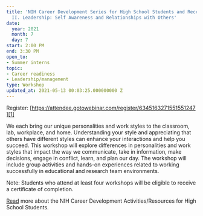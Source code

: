 ```yaml
---
title: 'NIH Career Development Series for High School Students and Recent Graduates:
  II. Leadership: Self Awareness and Relationships with Others'
date:
  year: 2021
  month: 7
  day: 7
start: 2:00 PM
end: 3:30 PM
open_to:
- Summer interns
topic:
- Career readiness
- Leadership/management
type: Workshop
updated_at: 2021-05-13 00:03:25.000000000 Z
---
```

Register: [https://attendee.gotowebinar.com/register/6345163271551551247][1]

We each bring our unique personalities and work styles to the classroom,
lab, workplace, and home. Understanding your style and appreciating that
others have different styles can enhance your interactions and help you
succeed. This workshop will explore differences in personalities and
work styles that impact the way we communicate, take in information,
make decisions, engage in conflict, learn, and plan our day. The
workshop will include group activities and hands-on experiences related
to working successfully in educational and research team environments.

Note: Students who attend at least four workshops will be eligible to
receive a certificate of completion.

[Read][2] more about the NIH Career Development Activities/Resources for
High School Students.



[1]: https://attendee.gotowebinar.com/register/6345163271551551247
[2]: https://www.training.nih.gov/nih_career_development_activities/resources_for_high_school_students
